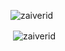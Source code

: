 <p align="left"> <img src="https://komarev.com/ghpvc/?username=zaiverid&label=Profile%20views&color=0e75b6&style=flat" alt="zaiverid" /> </p>


<p>&nbsp;<img align="center" src="https://github-readme-stats.vercel.app/api?username=zaiverid&show_icons=true&locale=en" alt="zaiverid" /></p>
